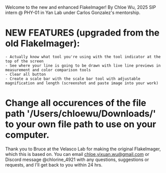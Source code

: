 Welcome to the new and enhanced FlakeImager!
By Chloe Wu, 2025 SIP intern @ PHY-01 in Yan Lab under Carlos Gonzalez's mentorship.
# NEW FEATURES (upgraded from the old FlakeImager):
    - Actually know what tool you're using with the tool indicator at the top of the screen
    - See where your line is going to be drawn with live line previews in measurement and color comparison tools
    - Clear all button
    - Create a scale bar with the scale bar tool with adjustable magnification and length (screenshot and paste image into your work)
# Change all occurences of the file path '/Users/chloewu/Downloads/' to your own file path to use on your computer.
Thank you to Bruce at the Velasco Lab for making the original FlakeImager, which this is based on.
You can email chloe.yixuan.wu@gmail.com or Discord message @chlorine_4921 with any questions, suggestions or requests, and I'll get back to you within 24 hrs.
